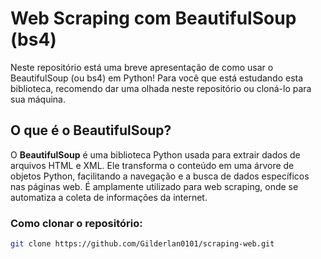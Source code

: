 # Web Scraping com BeautifulSoup (bs4)

Neste repositório está uma breve apresentação de como usar o BeautifulSoup (ou bs4) em Python! Para você que está estudando esta biblioteca, recomendo dar uma olhada neste repositório ou cloná-lo para sua máquina.

## O que é o BeautifulSoup?

O **BeautifulSoup** é uma biblioteca Python usada para extrair dados de arquivos HTML e XML. Ele transforma o conteúdo em uma árvore de objetos Python, facilitando a navegação e a busca de dados específicos nas páginas web. É amplamente utilizado para web scraping, onde se automatiza a coleta de informações da internet.

### Como clonar o repositório:

```bash
git clone https://github.com/Gilderlan0101/scraping-web.git
